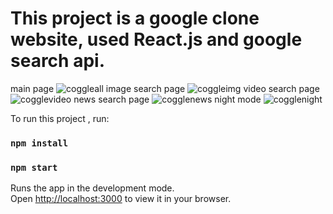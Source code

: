 # This project is a google clone website, used React.js and google search api.
main page
![coggleall](https://user-images.githubusercontent.com/65098066/204049845-5d5d292b-65b1-4d22-89f7-ad241d825667.png)
image search page
![coggleimg](https://user-images.githubusercontent.com/65098066/204049878-13948022-d692-4024-9ed5-aac8e4e73160.png)
video search page
![cogglevideo](https://user-images.githubusercontent.com/65098066/204049906-c9779ac1-c65a-4160-b20f-55695838d166.png)
news search page
![cogglenews](https://user-images.githubusercontent.com/65098066/204049898-228e6a6c-ab0f-4d2f-86ce-e393117ab7f6.png)
night mode
![cogglenight](https://user-images.githubusercontent.com/65098066/204049951-d2e81082-0dfc-48b5-86e3-18917efe9a7e.png)



To run this project , run:
### `npm install`
### `npm start`

Runs the app in the development mode.\
Open [http://localhost:3000](http://localhost:3000) to view it in your browser.

